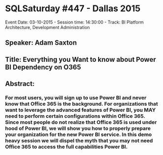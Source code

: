 # SQLSaturday #447 - Dallas 2015
Event Date: 03-10-2015 - Session time: 14:30:00 - Track: BI Platform Architecture, Development  Administration
## Speaker: Adam Saxton
## Title: Everything you Want to know about Power BI Dependency on O365
## Abstract:
### For most users, you will sign up to use Power BI and never know that Office 365 is the background. For organizations that want to leverage the advanced features of Power BI, you MAY need to perform certain configurations within Office 365. Since most people do not realize that Office 365 is used under hood of Power BI, we will show you how to properly prepare your organization for the new Power BI service. In this demo heavy session we will dispel the myth that you may not need Office 365 to access the full capabilities Power BI.
